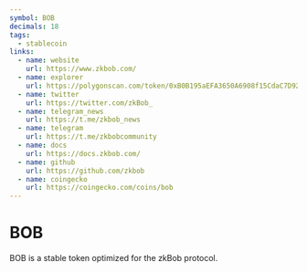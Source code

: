 ```yaml
---
symbol: BOB
decimals: 18
tags:
  - stablecoin
links:
  - name: website
    url: https://www.zkbob.com/
  - name: explorer
    url: https://polygonscan.com/token/0xB0B195aEFA3650A6908f15CdaC7D92F8a5791B0B
  - name: twitter
    url: https://twitter.com/zkBob_
  - name: telegram_news
    url: https://t.me/zkbob_news
  - name: telegram
    url: https://t.me/zkbobcommunity
  - name: docs
    url: https://docs.zkbob.com/
  - name: github
    url: https://github.com/zkbob
  - name: coingecko
    url: https://coingecko.com/coins/bob
---
```


# BOB

BOB is a stable token optimized for the zkBob protocol.
